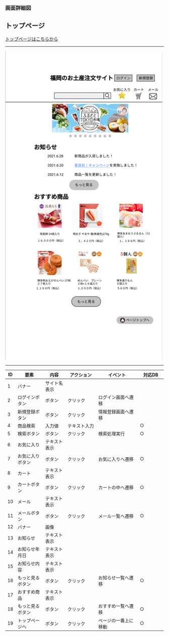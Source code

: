 ### 画面詳細図
## トップページ
[トップページはこちらから](https://www.figma.com/file/rTK3PbTy0p6beZi5GciOc1/トップページ?node-id=0%3A1)
****
<img src="../img/トップページ.png" width="500">

****
| ID | 要素 | 内容 | アクション | イベント | 対応DB |
|----|------|------|------------|----------|--------|
|1   |バナー|サイト名表示|      |          |        |
|2   |ログインボタン|ボタン|クリック|ログイン画面へ遷移||
|3   |新規登録ボタン|ボタン|クリック|情報登録画面へ遷移||
|4   |商品検索|入力値|テキスト入力|　　　　|○　　　　|
|5   |検索ボタン|ボタン|クリック|検索処理実行|○　　　|
|6   |お気に入り|テキスト表示|　　|　　　　|　　　　|
|7   |お気に入りボタン|ボタン|クリック|お気に入りへ遷移|○|
|8   |カート|テキスト表示|      |          |        |
|9   |カートボタン|ボタン|クリック|カートの中へ遷移|○|
|10  |メール|テキスト表示|      |          |        |
|11  |メールボタン|ボタン|クリック|メール一覧へ遷移|○|
|12  |バナー|画像|　　　　　　|　　　　　　|　　　　|
|13  |お知らせ|テキスト表示|　　　|　　　　|　　　　|
|14  |お知らせ年月日|テキスト表示|　|　　　　|　　　　|
|15  |お知らせ内容|テキスト表示|　　|　　　　|　　　　|
|16  |もっと見るボタン|ボタン|クリック|お知らせ一覧へ遷移|○|
|17  |おすすめ商品|テキスト表示|      |          |        |
|18  |もっと見るボタン|ボタン|クリック|おすすめ一覧へ遷移|○|
|19  |トップページへ|ボタン|クリック|ページの一番上に移動|○|




